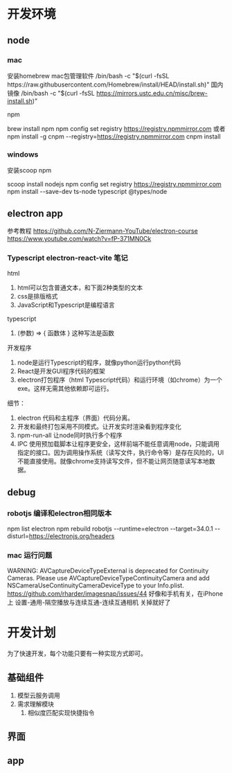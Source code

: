 # 开发环境
## node
### mac
安装homebrew mac包管理软件
/bin/bash -c "$(curl -fsSL https://raw.githubusercontent.com/Homebrew/install/HEAD/install.sh)"
国内镜像
/bin/bash -c "$(curl -fsSL https://mirrors.ustc.edu.cn/misc/brew-install.sh)"

npm

brew install npm
npm config set registry https://registry.npmmirror.com
或者
npm install -g cnpm --registry=https://registry.npmmirror.com
cnpm install

### windows
安装scoop
npm

scoop install nodejs
npm config set registry https://registry.npmmirror.com
npm install --save-dev ts-node typescript @types/node

## electron app
参考教程
https://github.com/N-Ziermann-YouTube/electron-course
https://www.youtube.com/watch?v=fP-371MN0Ck

### Typescript electron-react-vite 笔记

html
1. html可以包含普通文本，和下面2种类型的文本
2. css是排版格式
3. JavaScript和Typescript是编程语言

typescript
1. (参数) => { 函数体 } 这种写法是函数

开发程序
1. node是运行Typescript的程序，就像python运行python代码
2. React是开发GUI程序代码的框架
3. electron打包程序（html Typescript代码）和运行环境（如chrome）为一个exe。这样无需其他依赖即可运行。

细节：
1. electron 代码和主程序（界面）代码分离。
2. 开发和最终打包采用不同模式。让开发实时渲染看到程序变化
3. npm-run-all 让node同时执行多个程序
4. IPC 使用预加载脚本让程序更安全，这样前端不能任意调用node，只能调用指定的接口。因为调用操作系统（读写文件，执行命令等）是存在风险的，UI不能直接使用。就像chrome支持读写文件，但不能让网页随意读写本地数据。

## debug
### robotjs 编译和electron相同版本
npm list electron
npm rebuild robotjs --runtime=electron --target=34.0.1 --disturl=https://electronjs.org/headers

### mac 运行问题
WARNING: AVCaptureDeviceTypeExternal is deprecated for Continuity Cameras. Please use AVCaptureDeviceTypeContinuityCamera and add NSCameraUseContinuityCameraDeviceType to your Info.plist.
https://github.com/rharder/imagesnap/issues/44
好像和手机有关，在iPhone上 设置-通用-隔空播放与连续互通-连续互通相机 关掉就好了

# 开发计划

为了快速开发，每个功能只要有一种实现方式即可。

## 基础组件

1. 模型云服务调用
2. 需求理解模块
   1. 相似度匹配实现快捷指令

## 界面


## app


